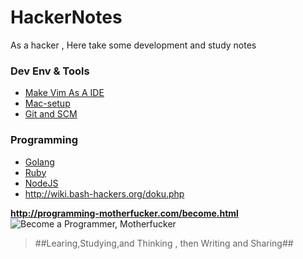 HackerNotes
===========

As a hacker , Here take some development and study notes


### Dev Env & Tools
- [Make Vim As A IDE](tools/VimAsAIDE.md)
- [Mac-setup](tools/Mac_Dev_Tool_List.md)
- [Git and SCM](tools/git.md)


### Programming
- [Golang](/programming/Golang-ref-list.md)
- [Ruby](/programming/Ruby.md)
- [NodeJS](/programming/NodeJS.md)
- <http://wiki.bash-hackers.org/doku.php> 

**<http://programming-motherfucker.com/become.html>**
![Become a Programmer, Motherfucker](http://s3.amazonaws.com/zedshaw.progmofo/bg.png)

>
> ##Learing,Studying,and Thinking , then Writing and Sharing##
>
